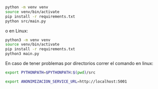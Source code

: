 ```bash
python -m venv venv
source venv/bin/activate
pip install -r requirements.txt
python src/main.py
```
o en Linux:

```bash
python3 -m venv venv
source venv/bin/activate
pip install -r requirements.txt
python3 main.py
```

En caso de tener problemas por directorios correr el comando en linux:

```sh
export PYTHONPATH=$PYTHONPATH:$(pwd)/src
```
```sh
export ANONIMIZACION_SERVICE_URL=http://localhost:5001
```